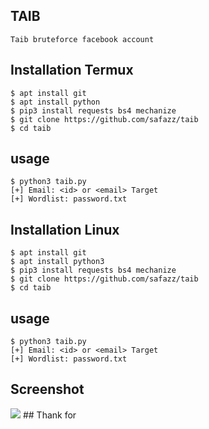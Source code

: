 ## TAIB
```
Taib bruteforce facebook account
```
## Installation Termux
```
$ apt install git
$ apt install python
$ pip3 install requests bs4 mechanize
$ git clone https://github.com/safazz/taib
$ cd taib
```
## usage
```
$ python3 taib.py
[+] Email: <id> or <email> Target
[+] Wordlist: password.txt
```
## Installation Linux
```
$ apt install git
$ apt install python3
$ pip3 install requests bs4 mechanize
$ git clone https://github.com/safazz/taib
$ cd taib
```
## usage
```
$ python3 taib.py
[+] Email: <id> or <email> Target
[+] Wordlist: password.txt
```
## Screenshot
<img src="https://h.top4top.io/p_1658yctph0.jpg">
## Thank for
<font color="black" a href="https://github.com/aslanzz"></font>

